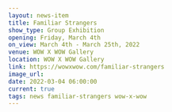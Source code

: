 ```yaml
---
layout: news-item
title: Familiar Strangers
show_type: Group Exhibition
opening: Friday, March 4th
on_view: March 4th - March 25th, 2022
venue: WOW X WOW Gallery
location: WOW X WOW Gallery
link: https://wowxwow.com/familiar-strangers
image_url:
date: 2022-03-04 06:00:00
current: true
tags: news familiar-strangers wow-x-wow
---
```

